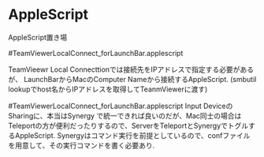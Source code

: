 AppleScript
===========

AppleScript置き場

#TeamViewerLocalConnect_forLaunchBar.applescript

TeamVieewr Local Connecttionでは接続先をIPアドレスで指定する必要があるが、
LaunchBarからMacのComputer Nameから接続するAppleScript. 
(smbutil lookupでhost名からIPアドレスを取得してTeanmViewerに渡す)

#TeamViewerLocalConnect_forLaunchBar.applescript
Input DeviceのSharingに、本当はSynergy	で統一できれば良いのだが、Mac同士の場合はTeleportの方が便利だったりするので、ServerをTeleportとSynergyでトグルするAppleScript.
Synergyはコマンド実行を前提としているので、confファイルを用意して、その実行コマンドを書く必要あり.
